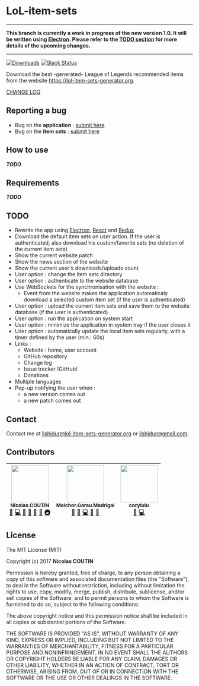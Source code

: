 # LoL-item-sets

<hr/>

**This branch is currently a work in progress of the new version 1.0. It will be written using [Electron](https://electron.atom.io).
Please refer to the [TODO section](#TODO) for more details of the upcoming changes.**

<hr/>

[![Downloads](https://img.shields.io/github/downloads/Ilshidur/LoL-item-sets/total.svg)](https://github.com/Ilshidur/LoL-item-sets/releases) [![Slack Status](https://slack.lol-item-sets-generator.org/badge.svg)](https://slack.lol-item-sets-generator.org/)

Download the best -generated- League of Legends recommended items from the website https://lol-item-sets-generator.org.

[CHANGE LOG](https://github.com/Ilshidur/LoL-item-sets/blob/master/CHANGELOG.md)

## Reporting a bug

* Bug on the **application** : [submit here](https://github.com/Ilshidur/LoL-item-sets/issues/new)
* Bug on the **item sets** : [submit here](https://github.com/Ilshidur/feeder.lol-item-sets-generator.org/issues/new)

## How to use

***TODO***

## Requirements

***TODO***

## TODO

* Rewrite the app using [Electron](https://electron.atom.io), [React](https://facebook.github.io/react) and [Redux](http://redux.js.org)
* Download the default item sets on user action. If the user is authenticated, also download his custom/favorite sets (no deletion of the current item sets)
* Show the current website patch
* Show the news section of the website
* Show the current user's downloads/uploads count
* User option : change the item sets directory
* User option : authenticate to the website database
* Use WebSockets for the synchronisation with the website :
  * Event from the website makes the application automaticaly download a selected custom item set (if the user is authenticated)
* User option : upload the current item sets and save them to the website database (if the user is authenticated)
* User option : run the application on system start
* User option : minimize the application in system tray if the user closes it
* User option : automatically update the local item sets regularly, with a timer defined by the user (min.: 60s)
* Links :
  * Website : home, user account
  * GitHub repository
  * Change log
  * Issue tracker (GitHub)
  * Donations
* Multiple languages
* Pop-up notifying the user when :
  * a new version comes out
  * a new patch comes out

## Contact

Contact me at [ilshidur@lol-item-sets-generator.org](mailto:ilshidur@lol-item-sets-generator.org) or [ilshidur@gmail.com](mailto:ilshidur@gmail.com).

## Contributors

<!-- ALL-CONTRIBUTORS-LIST:START - Do not remove or modify this section -->
| [<img src="https://avatars2.githubusercontent.com/u/6564012?v=3" width="100px;"/><br /><sub>Nicolas COUTIN</sub>](https://www.nicolas-coutin.fr)<br />[💬](#question-Ilshidur "Answering Questions") [💻](https://github.com/Ilshidur/LoL-item-sets/commits?author=Ilshidur "Code") [🎨](#design-Ilshidur "Design") [📖](https://github.com/Ilshidur/LoL-item-sets/commits?author=Ilshidur "Documentation") [👀](#review-Ilshidur "Reviewed Pull Requests") [🔧](#tool-Ilshidur "Tools") [🚇](#infra-Ilshidur "Infrastructure (Hosting, Build-Tools, etc)") | [<img src="https://avatars2.githubusercontent.com/u/1056963?v=3" width="100px;"/><br /><sub>Melchor Garau Madrigal</sub>](http://melchor9000.me)<br />[💬](#question-melchor629 "Answering Questions") [🐛](https://github.com/Ilshidur/LoL-item-sets/issues?q=author%3Amelchor629 "Bug reports") [💻](https://github.com/Ilshidur/LoL-item-sets/commits?author=melchor629 "Code") [🎨](#design-melchor629 "Design") [📖](https://github.com/Ilshidur/LoL-item-sets/commits?author=melchor629 "Documentation") | [<img src="https://avatars0.githubusercontent.com/u/510057?v=3" width="100px;"/><br /><sub>corylulu</sub>](https://github.com/corylulu)<br />[🐛](https://github.com/Ilshidur/LoL-item-sets/issues?q=author%3Acorylulu "Bug reports") [💻](https://github.com/Ilshidur/LoL-item-sets/commits?author=corylulu "Code") |
| :---: | :---: | :---: |
<!-- ALL-CONTRIBUTORS-LIST:END -->

## License

The MIT License (MIT)

Copyright (c) 2017 **Nicolas COUTIN**

Permission is hereby granted, free of charge, to any person obtaining a copy
of this software and associated documentation files (the "Software"), to deal
in the Software without restriction, including without limitation the rights
to use, copy, modify, merge, publish, distribute, sublicense, and/or sell
copies of the Software, and to permit persons to whom the Software is
furnished to do so, subject to the following conditions:

The above copyright notice and this permission notice shall be included in all
copies or substantial portions of the Software.

THE SOFTWARE IS PROVIDED "AS IS", WITHOUT WARRANTY OF ANY KIND, EXPRESS OR
IMPLIED, INCLUDING BUT NOT LIMITED TO THE WARRANTIES OF MERCHANTABILITY,
FITNESS FOR A PARTICULAR PURPOSE AND NONINFRINGEMENT. IN NO EVENT SHALL THE
AUTHORS OR COPYRIGHT HOLDERS BE LIABLE FOR ANY CLAIM, DAMAGES OR OTHER
LIABILITY, WHETHER IN AN ACTION OF CONTRACT, TORT OR OTHERWISE, ARISING FROM,
OUT OF OR IN CONNECTION WITH THE SOFTWARE OR THE USE OR OTHER DEALINGS IN THE
SOFTWARE.
